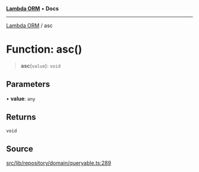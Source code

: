 [**Lambda ORM**](../README.md) • **Docs**

***

[Lambda ORM](../README.md) / asc

# Function: asc()

> **asc**(`value`): `void`

## Parameters

• **value**: `any`

## Returns

`void`

## Source

[src/lib/repository/domain/queryable.ts:289](https://github.com/lambda-orm/lambdaorm-base/blob/1d2abad50f28511cd0e6125c8c883a452d54160f/src/lib/repository/domain/queryable.ts#L289)
